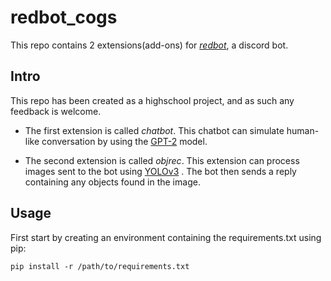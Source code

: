 # redbot_cogs
This repo contains 2 extensions(add-ons) for [*redbot*](https://github.com/Cog-Creators/Red-DiscordBot), a discord bot.

## Intro
This repo has been created as a highschool project, and as such any feedback is welcome.

- The first extension is called *chatbot*. This chatbot can simulate human-like conversation by using the [GPT-2](https://github.com/openai/gpt-2) model.

- The second extension is called *objrec*. This extension can process images sent to the bot using [YOLOv3](https://github.com/wizyoung/YOLOv3_TensorFlow) . The bot then sends a reply containing any objects found in the image.

## Usage
First start by creating an environment containing the requirements.txt using pip:

```
pip install -r /path/to/requirements.txt
``` 